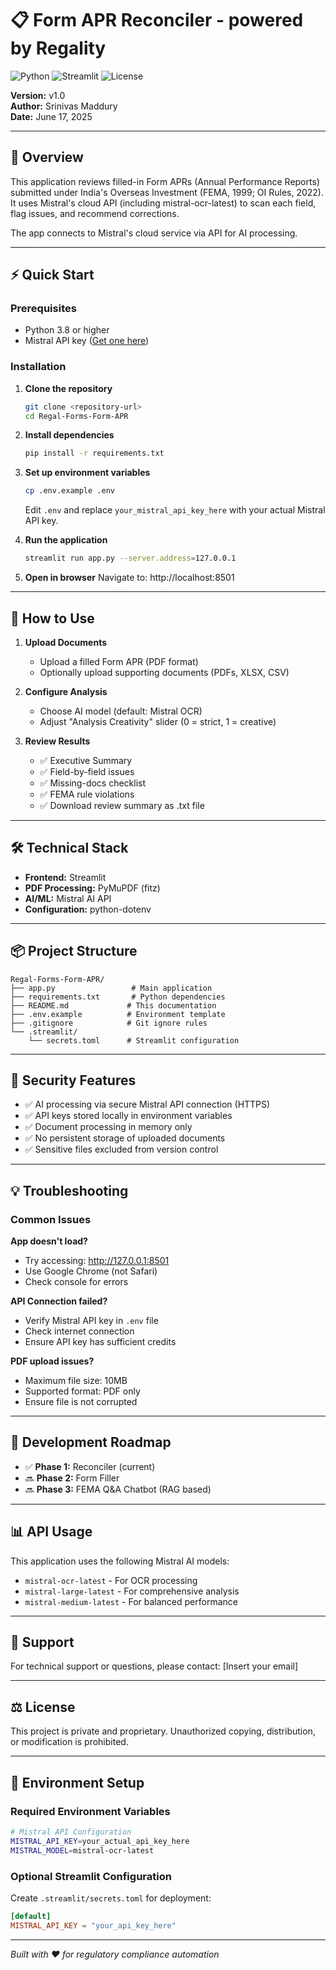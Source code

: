 # 📋 Form APR Reconciler - powered by Regality

![Python](https://img.shields.io/badge/Python-3.8+-blue.svg)
![Streamlit](https://img.shields.io/badge/Streamlit-Latest-red.svg)
![License](https://img.shields.io/badge/License-Private-green.svg)

**Version:** v1.0  
**Author:** Srinivas Maddury  
**Date:** June 17, 2025

---

## 🧠 Overview

This application reviews filled-in Form APRs (Annual Performance Reports) submitted under India's Overseas Investment (FEMA, 1999; OI Rules, 2022). It uses Mistral's cloud API (including mistral-ocr-latest) to scan each field, flag issues, and recommend corrections.

The app connects to Mistral's cloud service via API for AI processing.

---

## ⚡ Quick Start

### Prerequisites
- Python 3.8 or higher
- Mistral API key ([Get one here](https://console.mistral.ai/))

### Installation

1. **Clone the repository**
   ```bash
   git clone <repository-url>
   cd Regal-Forms-Form-APR
   ```

2. **Install dependencies**
   ```bash
   pip install -r requirements.txt
   ```

3. **Set up environment variables**
   ```bash
   cp .env.example .env
   ```
   Edit `.env` and replace `your_mistral_api_key_here` with your actual Mistral API key.

4. **Run the application**
   ```bash
   streamlit run app.py --server.address=127.0.0.1
   ```

5. **Open in browser**
   Navigate to: http://localhost:8501

---

## 📁 How to Use

1. **Upload Documents**
   - Upload a filled Form APR (PDF format)
   - Optionally upload supporting documents (PDFs, XLSX, CSV)

2. **Configure Analysis**
   - Choose AI model (default: Mistral OCR)
   - Adjust "Analysis Creativity" slider (0 = strict, 1 = creative)

3. **Review Results**
   - ✅ Executive Summary
   - ✅ Field-by-field issues
   - ✅ Missing-docs checklist
   - ✅ FEMA rule violations
   - ✅ Download review summary as .txt file

---

## 🛠 Technical Stack

- **Frontend:** Streamlit
- **PDF Processing:** PyMuPDF (fitz)
- **AI/ML:** Mistral AI API
- **Configuration:** python-dotenv

---

## 📦 Project Structure

```
Regal-Forms-Form-APR/
├── app.py                 # Main application
├── requirements.txt       # Python dependencies
├── README.md             # This documentation
├── .env.example          # Environment template
├── .gitignore            # Git ignore rules
└── .streamlit/
    └── secrets.toml      # Streamlit configuration
```

---

## 🔐 Security Features

- ✅ AI processing via secure Mistral API connection (HTTPS)
- ✅ API keys stored locally in environment variables
- ✅ Document processing in memory only
- ✅ No persistent storage of uploaded documents
- ✅ Sensitive files excluded from version control

---

## 💡 Troubleshooting

### Common Issues

**App doesn't load?**
- Try accessing: http://127.0.0.1:8501
- Use Google Chrome (not Safari)
- Check console for errors

**API Connection failed?**
- Verify Mistral API key in `.env` file
- Check internet connection
- Ensure API key has sufficient credits

**PDF upload issues?**
- Maximum file size: 10MB
- Supported format: PDF only
- Ensure file is not corrupted

---

## 🚀 Development Roadmap

- ✅ **Phase 1:** Reconciler (current)
- 🔜 **Phase 2:** Form Filler
- 🔜 **Phase 3:** FEMA Q&A Chatbot (RAG based)

---

## 📊 API Usage

This application uses the following Mistral AI models:
- `mistral-ocr-latest` - For OCR processing
- `mistral-large-latest` - For comprehensive analysis
- `mistral-medium-latest` - For balanced performance

---

## 🛟 Support

For technical support or questions, please contact: [Insert your email]

---

## ⚖️ License

This project is private and proprietary. Unauthorized copying, distribution, or modification is prohibited.

---

## 🔄 Environment Setup

### Required Environment Variables

```bash
# Mistral API Configuration
MISTRAL_API_KEY=your_actual_api_key_here
MISTRAL_MODEL=mistral-ocr-latest
```

### Optional Streamlit Configuration

Create `.streamlit/secrets.toml` for deployment:
```toml
[default]
MISTRAL_API_KEY = "your_api_key_here"
```

---

*Built with ❤️ for regulatory compliance automation*
